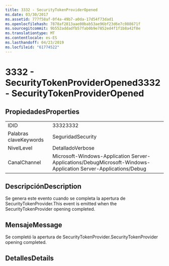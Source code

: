 ```yaml
---
title: 3332 - SecurityTokenProviderOpened
ms.date: 03/30/2017
ms.assetid: 777f58af-0f4a-49b7-a0da-17d54f73dad1
ms.openlocfilehash: 7878af2813aae00bab53ae96bf23d6e7c088671f
ms.sourcegitcommit: 9b552addadfb57fab0b9e7852ed4f1f1b8a42f8e
ms.translationtype: MT
ms.contentlocale: es-ES
ms.lasthandoff: 04/23/2019
ms.locfileid: "61774522"
---
```

# <a name="3332---securitytokenprovideropened"></a><span data-ttu-id="53185-102">3332 - SecurityTokenProviderOpened</span><span class="sxs-lookup"><span data-stu-id="53185-102">3332 - SecurityTokenProviderOpened</span></span>
## <a name="properties"></a><span data-ttu-id="53185-103">Propiedades</span><span class="sxs-lookup"><span data-stu-id="53185-103">Properties</span></span>  
  
|||  
|-|-|  
|<span data-ttu-id="53185-104">ID</span><span class="sxs-lookup"><span data-stu-id="53185-104">ID</span></span>|<span data-ttu-id="53185-105">3332</span><span class="sxs-lookup"><span data-stu-id="53185-105">3332</span></span>|  
|<span data-ttu-id="53185-106">Palabras clave</span><span class="sxs-lookup"><span data-stu-id="53185-106">Keywords</span></span>|<span data-ttu-id="53185-107">Seguridad</span><span class="sxs-lookup"><span data-stu-id="53185-107">Security</span></span>|  
|<span data-ttu-id="53185-108">Nivel</span><span class="sxs-lookup"><span data-stu-id="53185-108">Level</span></span>|<span data-ttu-id="53185-109">Detallado</span><span class="sxs-lookup"><span data-stu-id="53185-109">Verbose</span></span>|  
|<span data-ttu-id="53185-110">Canal</span><span class="sxs-lookup"><span data-stu-id="53185-110">Channel</span></span>|<span data-ttu-id="53185-111">Microsoft-Windows-Application Server-Applications/Debug</span><span class="sxs-lookup"><span data-stu-id="53185-111">Microsoft-Windows-Application Server-Applications/Debug</span></span>|  
  
## <a name="description"></a><span data-ttu-id="53185-112">Descripción</span><span class="sxs-lookup"><span data-stu-id="53185-112">Description</span></span>  
 <span data-ttu-id="53185-113">Se genera este evento cuando se completa la apertura de SecurityTokenProvider.</span><span class="sxs-lookup"><span data-stu-id="53185-113">This event is emitted when the SecurityTokenProvider opening completed.</span></span>  
  
## <a name="message"></a><span data-ttu-id="53185-114">Mensaje</span><span class="sxs-lookup"><span data-stu-id="53185-114">Message</span></span>  
 <span data-ttu-id="53185-115">Se completó la apertura de SecurityTokenProvider.</span><span class="sxs-lookup"><span data-stu-id="53185-115">SecurityTokenProvider opening completed.</span></span>  
  
## <a name="details"></a><span data-ttu-id="53185-116">Detalles</span><span class="sxs-lookup"><span data-stu-id="53185-116">Details</span></span>
